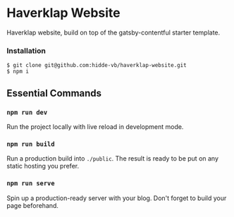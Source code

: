 # Haverklap Website

Haverklap website, build on top of the gatsby-contentful starter template.

### Installation

```
$ git clone git@github.com:hidde-vb/haverklap-website.git
$ npm i
```

## Essential Commands

### `npm run dev`

Run the project locally with live reload in development mode.

### `npm run build`

Run a production build into `./public`. The result is ready to be put on any static hosting you prefer.

### `npm run serve`

Spin up a production-ready server with your blog. Don't forget to build your page beforehand.

